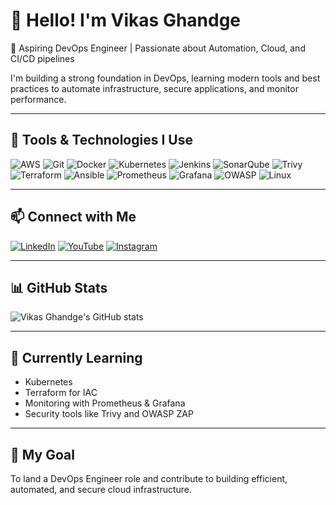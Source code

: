 # 👋 Hello! I'm Vikas Ghandge

🚀 Aspiring DevOps Engineer | Passionate about Automation, Cloud, and CI/CD pipelines

I'm building a strong foundation in DevOps, learning modern tools and best practices to automate infrastructure, secure applications, and monitor performance.

---

## 🔧 Tools & Technologies I Use

![AWS](https://img.shields.io/badge/AWS-232F3E?style=for-the-badge&logo=amazon-aws&logoColor=white)
![Git](https://img.shields.io/badge/Git-F05032?style=for-the-badge&logo=git&logoColor=white)
![Docker](https://img.shields.io/badge/Docker-2496ED?style=for-the-badge&logo=docker&logoColor=white)
![Kubernetes](https://img.shields.io/badge/Kubernetes-326CE5?style=for-the-badge&logo=kubernetes&logoColor=white)
![Jenkins](https://img.shields.io/badge/Jenkins-D24939?style=for-the-badge&logo=jenkins&logoColor=white)
![SonarQube](https://img.shields.io/badge/SonarQube-4E9BCD?style=for-the-badge&logo=sonarqube&logoColor=white)
![Trivy](https://img.shields.io/badge/Trivy-0F0F0F?style=for-the-badge&logo=trivy&logoColor=white)
![Terraform](https://img.shields.io/badge/Terraform-7B42BC?style=for-the-badge&logo=terraform&logoColor=white)
![Ansible](https://img.shields.io/badge/Ansible-EE0000?style=for-the-badge&logo=ansible&logoColor=white)
![Prometheus](https://img.shields.io/badge/Prometheus-E6522C?style=for-the-badge&logo=prometheus&logoColor=white)
![Grafana](https://img.shields.io/badge/Grafana-F46800?style=for-the-badge&logo=grafana&logoColor=white)
![OWASP](https://img.shields.io/badge/OWASP-000000?style=for-the-badge&logo=owasp&logoColor=white)
![Linux](https://img.shields.io/badge/Linux-FCC624?style=for-the-badge&logo=linux&logoColor=black)

---

## 📫 Connect with Me

[![LinkedIn](https://img.shields.io/badge/LinkedIn-blue?style=for-the-badge&logo=linkedin&logoColor=white)](https://linkedin.com/in/your-link)
[![YouTube](https://img.shields.io/badge/YouTube-red?style=for-the-badge&logo=youtube&logoColor=white)](https://youtube.com/yourchannel)
[![Instagram](https://img.shields.io/badge/Instagram-E4405F?style=for-the-badge&logo=instagram&logoColor=white)](https://instagram.com/yourprofile)

---

## 📊 GitHub Stats

![Vikas Ghandge's GitHub stats](https://github-readme-stats.vercel.app/api?username=Vikasghandge&show_icons=true&theme=tokyonight)

---

## 🧠 Currently Learning

- Kubernetes
- Terraform for IAC
- Monitoring with Prometheus & Grafana
- Security tools like Trivy and OWASP ZAP

---

## 🌱 My Goal

To land a DevOps Engineer role and contribute to building efficient, automated, and secure cloud infrastructure.
